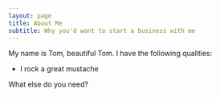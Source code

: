 ```yaml
---
layout: page
title: About Me
subtitle: Why you'd want to start a business with me
---
```


My name is Tom, beautiful Tom. I have the following qualities:

- I rock a great mustache

What else do you need?
